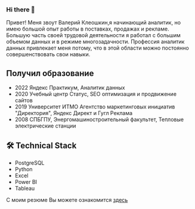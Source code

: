 ### Hi there 👋

Привет! Меня звоут Валерий Клеошкин,я начинающий аналитик, но имею большой опыт работы в поставках, продажах и рекламе. Большую часть своей трудовой деятельности я работал с большим объемом данных и в режиме многозадачности. Профессия аналитик данных привлекает меня потому, что в этой области можно постоянно совершенствовать свои навыки.

## Получил образование
*   2022 Яндекс Практикум, Аналитик данных
*   2020 Учебный центр Статус, SEO оптимизация и продвижение сайтов
*   2019 Университет ИТМО Агентство маркетинговых инициатив "Директория", Яндекс Директ и Гугл Реклама
*   2008 СПБГПУ, Энергомашиностроительный факультет, Тепловые электрические станции


## 🛠 Technical Stack
*  PostgreSQL
*  Python
*  Excel
*  Power BI
*  Tableau

С моим резюме Вы можете ознакомится [здесь](https://spb.hh.ru/resume/456b057cff0997a4bc0039ed1f67706931766b)
